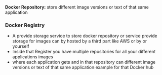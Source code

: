 
**Docker Repository:** store different image versions or text of that same application 
 

### Docker Registry

- A provide storage service to store docker repository or service provide storage for images can by hosted by a third part like AWS or by or yourself
- Inside that Register you have multiple repositories for all your different applications images
- where each application gets and in that repository can different image versions or text of that same application  example for that Docker hub